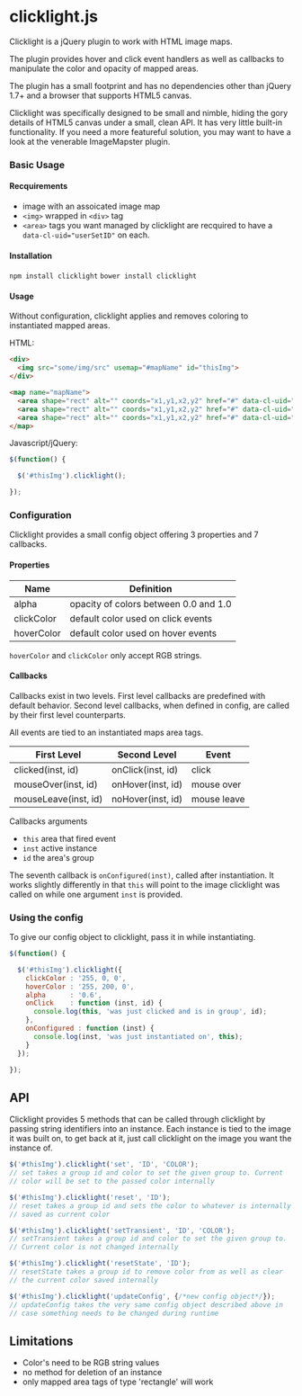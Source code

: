 # clicklight.js

Clicklight is a jQuery plugin to work with HTML image maps.

The plugin provides hover and click event handlers as well as
callbacks to manipulate the color and opacity of mapped areas.

The plugin has a small footprint and has no dependencies other than
jQuery 1.7+ and a browser that supports HTML5 canvas.

Clicklight was specifically designed to be small and nimble, hiding
the gory details of HTML5 canvas under a small, clean API. It has very
little built-in functionality. If you need a more featureful solution,
you may want to have a look at the venerable ImageMapster plugin.

### Basic Usage

#### Recquirements

* image with an assoicated image map
* `<img>` wrapped in `<div>` tag
* `<area>` tags you want managed by clicklight are recquired to have a
  `data-cl-uid="userSetID"` on each.

#### Installation

`npm install clicklight`
`bower install clicklight`

#### Usage

Without configuration, clicklight applies and removes coloring to
instantiated mapped areas.

HTML:
```html
<div>
  <img src="some/img/src" usemap="#mapName" id="thisImg">
</div>

<map name="mapName">
  <area shape="rect" alt="" coords="x1,y1,x2,y2" href="#" data-cl-uid="1" title="example">
  <area shape="rect" alt="" coords="x1,y1,x2,y2" href="#" data-cl-uid="2" title="example">
  <area shape="rect" alt="" coords="x1,y1,x2,y2" href="#" data-cl-uid="2" title="example">
</map>
```
Javascript/jQuery:
```javascript
$(function() {

  $('#thisImg').clicklight();

});
```

### Configuration

Clicklight provides a small config object offering 3 properties
and 7 callbacks.

#### Properties
| Name      | Definition                            |
|-----------|---------------------------------------|
| alpha     | opacity of colors between 0.0 and 1.0 |
| clickColor| default color used on click events    |
| hoverColor| default color used on hover events    |

`hoverColor` and `clickColor` only accept RGB strings.

#### Callbacks

Callbacks exist in two levels. First level callbacks are predefined
with default behavior. Second level callbacks, when defined in config,
are called by their first level counterparts. 

All events are tied to an instantiated maps area tags.

| First Level          | Second Level         |Event        |
|----------------------|----------------------|-------------|
| clicked(inst, id)    | onClick(inst, id)    | click       |
| mouseOver(inst, id)  | onHover(inst, id)    | mouse over  |
| mouseLeave(inst, id) | noHover(inst, id)    | mouse leave |

Callbacks arguments
* `this` area that fired event
* `inst` active instance
* `id` the area's group

The seventh callback is `onConfigured(inst)`, called after instantiation.
It works slightly differently in that `this` will point to the image clicklight
was called on while one argument `inst` is provided.

### Using the config

To give our config object to clicklight, pass it in while
instantiating.

```javascript
$(function() {

  $('#thisImg').clicklight({
    clickColor : '255, 0, 0',
    hoverColor : '255, 200, 0',
    alpha      : '0.6',
    onClick    : function (inst, id) {
      console.log(this, 'was just clicked and is in group', id);
    },
    onConfigured : function (inst) {
      console.log(inst, 'was just instantiated on', this);
    }
  });

});
```

## API

Clicklight provides 5 methods that can be called through clicklight by
passing string identifiers into an instance.  Each instance is tied to
the image it was built on, to get back at it, just call clicklight on
the image you want the instance of.

```javascript
$('#thisImg').clicklight('set', 'ID', 'COLOR');
// set takes a group id and color to set the given group to. Current
// color will be set to the passed color internally

$('#thisImg').clicklight('reset', 'ID');
// reset takes a group id and sets the color to whatever is internally
// saved as current color

$('#thisImg').clicklight('setTransient', 'ID', 'COLOR');
// setTransient takes a group id and color to set the given group to.
// Current color is not changed internally

$('#thisImg').clicklight('resetState', 'ID');
// resetState takes a group id to remove color from as well as clear
// the current color saved internally

$('#thisImg').clicklight('updateConfig', {/*new config object*/});
// updateConfig takes the very same config object described above in
// case something needs to be changed during runtime
```

## Limitations

* Color's need to be RGB string values
* no method for deletion of an instance
* only mapped area tags of type 'rectangle' will work
